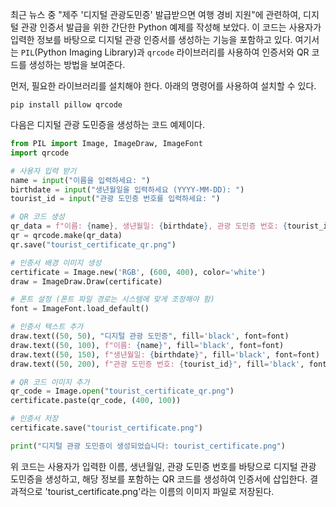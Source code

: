 최근 뉴스 중 "제주 '디지털 관광도민증' 발급받으면 여행 경비 지원"에 관련하여, 디지털 관광 인증서 발급을 위한 간단한 Python 예제를 작성해 보았다. 이 코드는 사용자가 입력한 정보를 바탕으로 디지털 관광 인증서를 생성하는 기능을 포함하고 있다. 여기서는 `PIL`(Python Imaging Library)과 `qrcode` 라이브러리를 사용하여 인증서와 QR 코드를 생성하는 방법을 보여준다.

먼저, 필요한 라이브러리를 설치해야 한다. 아래의 명령어를 사용하여 설치할 수 있다.

```
pip install pillow qrcode
```

다음은 디지털 관광 도민증을 생성하는 코드 예제이다.

```python
from PIL import Image, ImageDraw, ImageFont
import qrcode

# 사용자 입력 받기
name = input("이름을 입력하세요: ")
birthdate = input("생년월일을 입력하세요 (YYYY-MM-DD): ")
tourist_id = input("관광 도민증 번호를 입력하세요: ")

# QR 코드 생성
qr_data = f"이름: {name}, 생년월일: {birthdate}, 관광 도민증 번호: {tourist_id}"
qr = qrcode.make(qr_data)
qr.save("tourist_certificate_qr.png")

# 인증서 배경 이미지 생성
certificate = Image.new('RGB', (600, 400), color='white')
draw = ImageDraw.Draw(certificate)

# 폰트 설정 (폰트 파일 경로는 시스템에 맞게 조정해야 함)
font = ImageFont.load_default()

# 인증서 텍스트 추가
draw.text((50, 50), "디지털 관광 도민증", fill='black', font=font)
draw.text((50, 100), f"이름: {name}", fill='black', font=font)
draw.text((50, 150), f"생년월일: {birthdate}", fill='black', font=font)
draw.text((50, 200), f"관광 도민증 번호: {tourist_id}", fill='black', font=font)

# QR 코드 이미지 추가
qr_code = Image.open("tourist_certificate_qr.png")
certificate.paste(qr_code, (400, 100))

# 인증서 저장
certificate.save("tourist_certificate.png")

print("디지털 관광 도민증이 생성되었습니다: tourist_certificate.png")
```

위 코드는 사용자가 입력한 이름, 생년월일, 관광 도민증 번호를 바탕으로 디지털 관광 도민증을 생성하고, 해당 정보를 포함하는 QR 코드를 생성하여 인증서에 삽입한다. 결과적으로 'tourist_certificate.png'라는 이름의 이미지 파일로 저장된다.
